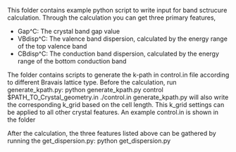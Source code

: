This folder contains example python script to write input for band sctrucure calculation. 
Through the calculation you can get three primary features, 
* Gap^C: The crystal band gap value
* VBdisp^C: The valence band dispersion, calculated by the energy range of the top valence band
* CBdisp^C: The conduction band dispersion, calculated by the energy range of the bottom conduction band

The folder contains scripts to generate the k-path in control.in file according to different Bravais lattice type.
Before the calculation, run generate_kpath.py:
 python generate_kpath.py control $PATH_TO_Crystal_geometry.in ./control.in
generate_kpath.py will also write the corresponding k_grid based on the cell length. This k_grid settings can be applied to all other crystal features.
An example control.in is shown in the folder


After the calculation, the three features listed above can be gathered by running the get_dispersion.py:
 python get_dispersion.py


